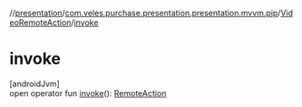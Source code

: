//[presentation](../../../index.md)/[com.veles.purchase.presentation.presentation.mvvm.pip](../index.md)/[VideoRemoteAction](index.md)/[invoke](invoke.md)

# invoke

[androidJvm]\
open operator fun [invoke](invoke.md)(): [RemoteAction](https://developer.android.com/reference/kotlin/android/app/RemoteAction.html)
